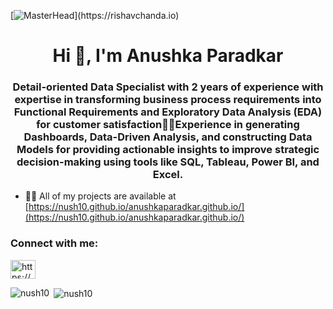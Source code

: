 [![MasterHead](https://1.bp.blogspot.com/-7A4WynwLsM...)](https://rishavchanda.io)

<h1 align="center">Hi 👋, I'm Anushka Paradkar</h1>
<h3 align="center">Detail-oriented Data Specialist with 2 years of experience with expertise in transforming business process requirements into Functional Requirements and Exploratory Data Analysis (EDA) for customer satisfactionExperience in generating Dashboards, Data-Driven Analysis, and constructing Data Models for providing actionable insights to improve strategic decision-making using tools like SQL, Tableau, Power BI, and Excel.</h3>

- 👨‍💻 All of my projects are available at [https://nush10.github.io/anushkaparadkar.github.io/](https://nush10.github.io/anushkaparadkar.github.io/)

<h3 align="left">Connect with me:</h3>
<p align="left">
<a href="https://linkedin.com/in/https://www.linkedin.com/in/paradkaranu/" target="blank"><img align="center" src="https://raw.githubusercontent.com/rahuldkjain/github-profile-readme-generator/master/src/images/icons/Social/linked-in-alt.svg" alt="https://www.linkedin.com/in/paradkaranu/" height="30" width="40" /></a>
</p>

<p><img align="left" src="https://github-readme-stats.vercel.app/api/top-langs?username=nush10&show_icons=true&locale=en&layout=compact" alt="nush10" /></p>

<p>&nbsp;<img align="center" src="https://github-readme-stats.vercel.app/api?username=nush10&show_icons=true&locale=en" alt="nush10" /></p>
